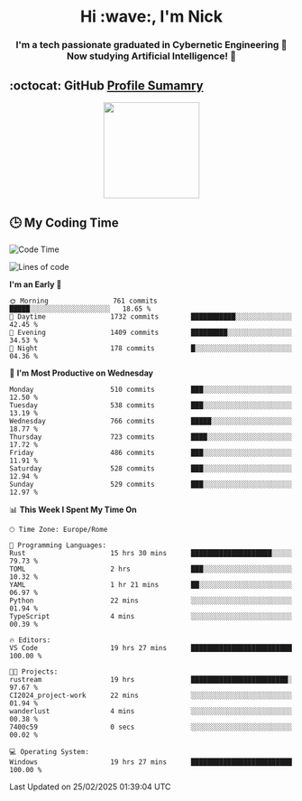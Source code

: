 <h1 align="center">Hi :wave:, I'm Nick</h1>

<h3 align="center">I'm a tech passionate graduated in Cybernetic Engineering 🤖<br>
Now studying Artificial Intelligence! 🧠</h3>


## :octocat: GitHub <a href="https://github.com/vn7n24fzkq/github-profile-summary-cards">Profile Sumamry</a>

<p align="center">
   <img style="height:170px;display:inline-block"  src="http://github-profile-summary-cards.vercel.app/api/cards/profile-details?username=CodeClimberNT&theme=github_dark" />
<!--    <img style="height:170px;display:inline-block"  src="http://github-profile-summary-cards.vercel.app/api/cards/repos-per-language?username=CodeClimberNT&theme=github_dark&exclude=" /> -->
</p>

 ## :clock3: My Coding Time 
 
<!--START_SECTION:waka-->
![Code Time](http://img.shields.io/badge/Code%20Time-471%20hrs%2023%20mins-blue)

![Lines of code](https://img.shields.io/badge/From%20Hello%20World%20I%27ve%20Written-4.5%20million%20lines%20of%20code-blue)

**I'm an Early 🐤** 

```text
🌞 Morning                761 commits         █████░░░░░░░░░░░░░░░░░░░░   18.65 % 
🌆 Daytime                1732 commits        ███████████░░░░░░░░░░░░░░   42.45 % 
🌃 Evening                1409 commits        █████████░░░░░░░░░░░░░░░░   34.53 % 
🌙 Night                  178 commits         █░░░░░░░░░░░░░░░░░░░░░░░░   04.36 % 
```
📅 **I'm Most Productive on Wednesday** 

```text
Monday                   510 commits         ███░░░░░░░░░░░░░░░░░░░░░░   12.50 % 
Tuesday                  538 commits         ███░░░░░░░░░░░░░░░░░░░░░░   13.19 % 
Wednesday                766 commits         █████░░░░░░░░░░░░░░░░░░░░   18.77 % 
Thursday                 723 commits         ████░░░░░░░░░░░░░░░░░░░░░   17.72 % 
Friday                   486 commits         ███░░░░░░░░░░░░░░░░░░░░░░   11.91 % 
Saturday                 528 commits         ███░░░░░░░░░░░░░░░░░░░░░░   12.94 % 
Sunday                   529 commits         ███░░░░░░░░░░░░░░░░░░░░░░   12.97 % 
```


📊 **This Week I Spent My Time On** 

```text
🕑︎ Time Zone: Europe/Rome

💬 Programming Languages: 
Rust                     15 hrs 30 mins      ████████████████████░░░░░   79.73 % 
TOML                     2 hrs               ███░░░░░░░░░░░░░░░░░░░░░░   10.32 % 
YAML                     1 hr 21 mins        ██░░░░░░░░░░░░░░░░░░░░░░░   06.97 % 
Python                   22 mins             ░░░░░░░░░░░░░░░░░░░░░░░░░   01.94 % 
TypeScript               4 mins              ░░░░░░░░░░░░░░░░░░░░░░░░░   00.39 % 

🔥 Editors: 
VS Code                  19 hrs 27 mins      █████████████████████████   100.00 % 

🐱‍💻 Projects: 
rustream                 19 hrs              ████████████████████████░   97.67 % 
CI2024_project-work      22 mins             ░░░░░░░░░░░░░░░░░░░░░░░░░   01.94 % 
wanderlust               4 mins              ░░░░░░░░░░░░░░░░░░░░░░░░░   00.38 % 
7400c59                  0 secs              ░░░░░░░░░░░░░░░░░░░░░░░░░   00.02 % 

💻 Operating System: 
Windows                  19 hrs 27 mins      █████████████████████████   100.00 % 
```


 Last Updated on 25/02/2025 01:39:04 UTC
<!--END_SECTION:waka-->

